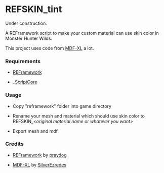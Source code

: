 # REFSKIN_tint

Under construction.

A REFramework script to make your custom material can use skin color in Monster Hunter Wilds.

This project uses code from [MDF-XL](https://github.com/SilverEzredes/MDF-XL) a lot.

### Requirements

- [REFramework](https://github.com/praydog/REFramework-nightly/releases)

- [_ScriptCore](https://github.com/alphazolam/_ScriptCore/tree/SILVER-Dev)

### Usage

- Copy "reframework" folder into game directory

- Rename your mesh and material which should use skin color to REFSKIN_*\<original material name or whatever you want>*

- Export mesh and mdf

### Credits

- [REFramework](https://github.com/praydog/REFramework) by [praydog](https://github.com/praydog)

- [MDF-XL](https://github.com/SilverEzredes/MDF-XL) by [SilverEzredes](https://github.com/SilverEzredes)